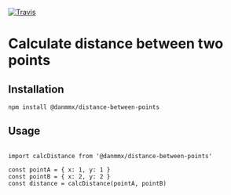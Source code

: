 [![Travis](https://img.shields.io/travis/DanMMX/distance-between-points.svg)](https://travis-ci.org/DanMMX/distance-between-points)

# Calculate distance between two points

## Installation

`npm install @danmmx/distance-between-points`

## Usage

```

import calcDistance from '@danmmx/distance-between-points'

const pointA = { x: 1, y: 1 }
const pointB = { x: 2, y: 2 }
const distance = calcDistance(pointA, pointB)

```